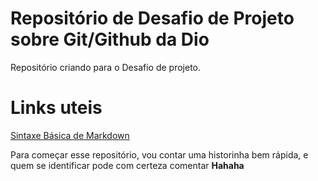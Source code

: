 # Repositório de Desafio de Projeto sobre Git/Github da Dio
Repositório criando para o Desafio de projeto.

# Links uteis
[Sintaxe Básica de Markdown](https://www.markdownguide.org/basic-syntax/)


Para começar esse repositório, vou contar uma historinha bem rápida, e quem se identificar pode com certeza comentar **Hahaha**

